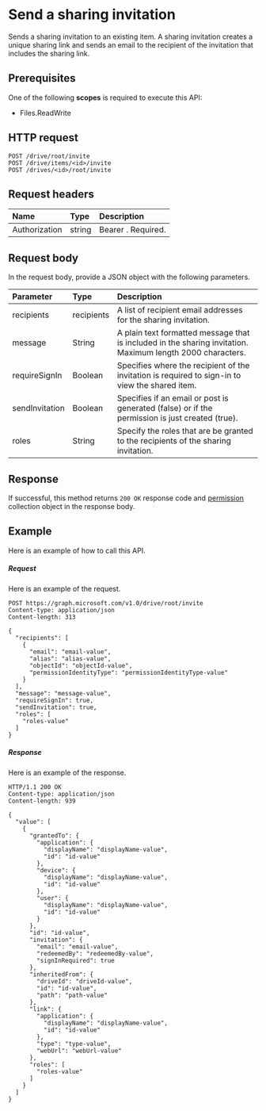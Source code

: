 # Send a sharing invitation

Sends a sharing invitation to an existing item. A sharing invitation creates a unique sharing link and sends an email to the recipient of the invitation that includes the sharing link.

## Prerequisites
One of the following **scopes** is required to execute this API:

  * Files.ReadWrite

## HTTP request
<!-- { "blockType": "ignored" } -->
```http
POST /drive/root/invite
POST /drive/items/<id>/invite
POST /drives/<id>/root/invite

```

## Request headers
| Name       | Type | Description|
|:---------------|:--------|:----------|
| Authorization  | string  | Bearer <token>. Required. |


## Request body
In the request body, provide a JSON object with the following parameters.

| Parameter	   | Type	|Description|
|:---------------|:--------|:----------|
|recipients|recipients|A list of recipient email addresses for the sharing invitation.|
|message|String|A plain text formatted message that is included in the sharing invitation. Maximum length 2000 characters.|
|requireSignIn|Boolean|Specifies where the recipient of the invitation is required to sign-in to view the shared item.|
|sendInvitation|Boolean|Specifies if an email or post is generated (false) or if the permission is just created (true).|
|roles|String|Specify the roles that are be granted to the recipients of the sharing invitation.|

## Response
If successful, this method returns `200 OK` response code and [permission](../resources/permission.md) collection object in the response body.

## Example
Here is an example of how to call this API.
##### Request
Here is an example of the request.
<!-- {
  "blockType": "request",
  "name": "item_invite"
}-->
```http
POST https://graph.microsoft.com/v1.0/drive/root/invite
Content-type: application/json
Content-length: 313

{
  "recipients": [
    {
      "email": "email-value",
      "alias": "alias-value",
      "objectId": "objectId-value",
      "permissionIdentityType": "permissionIdentityType-value"
    }
  ],
  "message": "message-value",
  "requireSignIn": true,
  "sendInvitation": true,
  "roles": [
    "roles-value"
  ]
}
```

##### Response
Here is an example of the response.
<!-- {
  "blockType": "response",
  "truncated": true,
  "@odata.type": "microsoft.graph.permission",
  "isCollection": true
} -->
```http
HTTP/1.1 200 OK
Content-type: application/json
Content-length: 939

{
  "value": [
    {
      "grantedTo": {
        "application": {
          "displayName": "displayName-value",
          "id": "id-value"
        },
        "device": {
          "displayName": "displayName-value",
          "id": "id-value"
        },
        "user": {
          "displayName": "displayName-value",
          "id": "id-value"
        }
      },
      "id": "id-value",
      "invitation": {
        "email": "email-value",
        "redeemedBy": "redeemedBy-value",
        "signInRequired": true
      },
      "inheritedFrom": {
        "driveId": "driveId-value",
        "id": "id-value",
        "path": "path-value"
      },
      "link": {
        "application": {
          "displayName": "displayName-value",
          "id": "id-value"
        },
        "type": "type-value",
        "webUrl": "webUrl-value"
      },
      "roles": [
        "roles-value"
      ]
    }
  ]
}
```

<!-- uuid: 8fcb5dbc-d5aa-4681-8e31-b001d5168d79
2015-10-25 14:57:30 UTC -->

<!-- {
  "type": "#page.annotation",
  "description": "item: invite",
  "keywords": "",
  "section": "documentation",
  "tocPath": ""
}-->


<!-- {
  "type": "#page.annotation",
  "description": "",
  "tocPath": "/beta reference/OneDrive/driveitem/Add permissions",
  "apiVersion": "v1.0",
  "section": "documentation",
  "canonicalURL": ""
} -->
